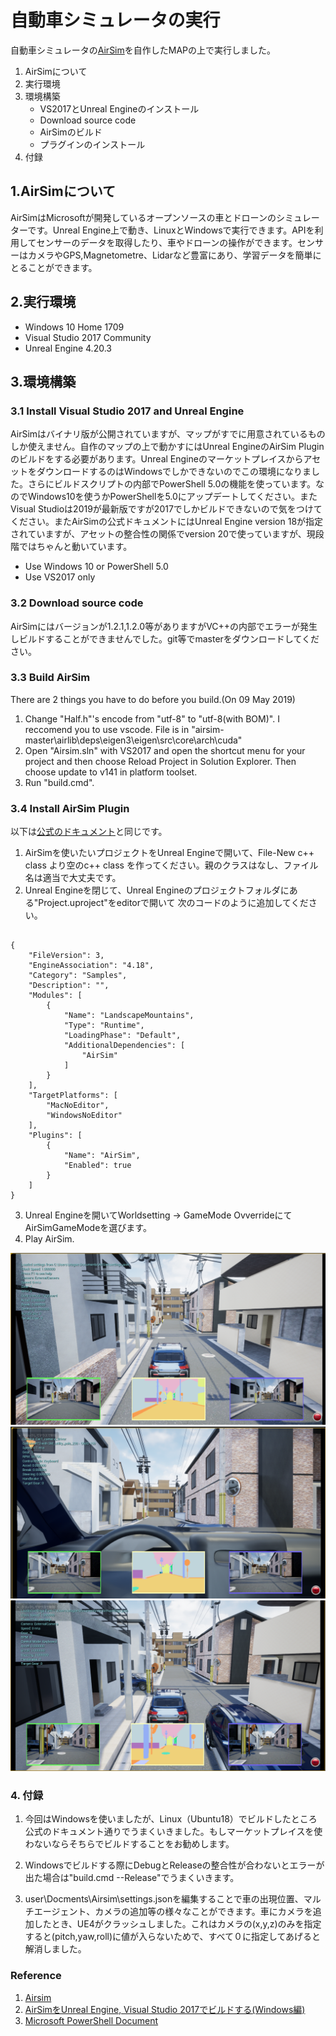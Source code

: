 # 自動車シミュレータの実行

自動車シミュレータの[AirSim](https://microsoft.github.io/AirSim/)を自作したMAPの上で実行しました。

1. AirSimについて
2. 実行環境
3. 環境構築
   - VS2017とUnreal Engineのインストール
   - Download source code
   - AirSimのビルド
   - プラグインのインストール
4. 付録


## 1.AirSimについて

AirSimはMicrosoftが開発しているオープンソースの車とドローンのシミュレーターです。Unreal Engine上で動き、LinuxとWindowsで実行できます。APIを利用してセンサーのデータを取得したり、車やドローンの操作ができます。センサーはカメラやGPS,Magnetometre、Lidarなど豊富にあり、学習データを簡単にとることができます。

## 2.実行環境

- Windows 10 Home 1709
- Visual Studio 2017 Community
- Unreal Engine 4.20.3

## 3.環境構築

### 3.1 Install Visual Studio 2017 and Unreal Engine

AirSimはバイナリ版が公開されていますが、マップがすでに用意されているものしか使えません。自作のマップの上で動かすにはUnreal EngineのAirSim Pluginのビルドをする必要があります。Unreal EngineのマーケットプレイスからアセットをダウンロードするのはWindowsでしかできないのでこの環境になりました。さらにビルドスクリプトの内部でPowerShell 5.0の機能を使っています。なのでWindows10を使うかPowerShellを5.0にアップデートしてください。またVisual Studioは2019が最新版ですが2017でしかビルドできないので気をつけてください。またAirSimの公式ドキュメントにはUnreal Engine version 18が指定されていますが、アセットの整合性の関係でversion 20で使っていますが、現段階ではちゃんと動いています。

- Use Windows 10 or PowerShell 5.0
- Use VS2017 only

### 3.2 Download source code

AirSimにはバージョンが1.2.1,1.2.0等がありますがVC++の内部でエラーが発生しビルドすることができませんでした。git等でmasterをダウンロードしてください。


### 3.3 Build AirSim

There are 2 things you have to do before you build.(On 09 May 2019)

1. Change "Half.h"'s encode from "utf-8" to "utf-8(with BOM)". I reccomend you to use vscode.
   File is in "airsim-master\airlib\deps\eigen3\eigen\src\core\arch\cuda"
2. Open "Airsim.sln" with VS2017 and open the shortcut menu for your project and then choose Reload Project in Solution Explorer. Then choose update to v141 in platform toolset.
3. Run "build.cmd".

### 3.4 Install AirSim Plugin

以下は[公式のドキュメント](https://microsoft.github.io/AirSim/docs/unreal_custenv/)と同じです。

1. AirSimを使いたいプロジェクトをUnreal Engineで開いて、File-New c++ class より空のc++ class を作ってください。親のクラスはなし、ファイル名は適当で大丈夫です。
2. Unreal Engineを閉じて、Unreal Engineのプロジェクトフォルダにある"Project.uproject"をeditorで開いて   次のコードのように追加してください。

```json:project.uproject

{
    "FileVersion": 3,
    "EngineAssociation": "4.18",
    "Category": "Samples",
    "Description": "",
    "Modules": [
        {
            "Name": "LandscapeMountains",
            "Type": "Runtime",
            "LoadingPhase": "Default",
            "AdditionalDependencies": [
                "AirSim"
            ]
        }
    ],
    "TargetPlatforms": [
        "MacNoEditor",
        "WindowsNoEditor"
    ],
    "Plugins": [
        {
            "Name": "AirSim",
            "Enabled": true
        }
    ]
}

```

3. Unreal Engineを開いてWorldsetting -> GameMode OvverrideにてAirSimGameModeを選びます。
4. Play AirSim.

![picture1](1.PNG)
![picture2](2.PNG)
![picture3](3.PNG)

### 4. 付録

1. 今回はWindowsを使いましたが、Linux（Ubuntu18）でビルドしたところ公式のドキュメント通りでうまくいきました。もしマーケットプレイスを使わないならそちらでビルドすることをお勧めします。

2. Windowsでビルドする際にDebugとReleaseの整合性が合わないとエラーが出た場合は"build.cmd --Release"でうまくいきます。
3. user\Docments\Airsim\settings.jsonを編集することで車の出現位置、マルチエージェント、カメラの追加等の様々なことができます。車にカメラを追加したとき、UE4がクラッシュしました。これはカメラの(x,y,z)のみを指定すると(pitch,yaw,roll)に値が入らないためで、すべて０に指定してあげると解消しました。

### Reference 
1. [Airsim](https://github.com/Microsoft/AirSim)
2. [AirSimをUnreal Engine, Visual Studio 2017でビルドする(Windows編)](https://qiita.com/thrzn41/items/32171647c15c8da37f31)
3. [Microsoft PowerShell Document](https://docs.microsoft.com/en-us/powershell/module/microsoft.powershell.archive/Expand-Archive?view=powershell-5.0)
